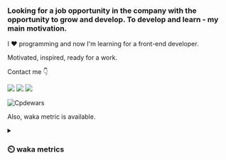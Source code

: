 ### Looking for a job opportunity in the company with the opportunity to grow and develop. To develop and learn - my main motivation.

I :heart: programming and now I'm learning for a front-end developer.

Motivated, inspired, ready for a work.

Contact me :point_down:

<a href="https://vk.com/pppershin"><img src="https://img.shields.io/badge/VK--red?style=social&logo=vk"></a>
<a href="https://t.me/pppershin"><img src="https://img.shields.io/badge/telegram--red?style=social&logo=telegram"></a>
<a href="mailto:pershin.daniil.e@gmail.com"><img src="https://img.shields.io/badge/Gmail--red?style=social&logo=gmail"></a>
<!-- <a href=""><img src="https://img.shields.io/badge/blog--red?style=social"></a>
</p> -->

![Cpdewars](https://www.codewars.com/users/DANPER/badges/small)

Also, waka metric is available.

<details><summary><h3> ⏲️ waka metrics </h3></summary>
<p>

  <!--START_SECTION:waka-->
![Code Time](http://img.shields.io/badge/Code%20Time-15%20hrs%2037%20mins-blue)

![Profile Views](http://img.shields.io/badge/Profile%20Views-121-blue)

**🐱 My GitHub Data** 

> 🏆 231 Contributions in the Year 2022
 > 
> 📦 3.3 kB Used in GitHub's Storage 
 > 
> 🚫 Not Opted to Hire
 > 
> 📜 8 Public Repositories 
 > 
> 🔑 5 Private Repositories  
 > 
**I'm an Early 🐤** 

```text
🌞 Morning    11 commits     █░░░░░░░░░░░░░░░░░░░░░░░░   4.31% 
🌆 Daytime    121 commits    ███████████░░░░░░░░░░░░░░   47.45% 
🌃 Evening    80 commits     ███████░░░░░░░░░░░░░░░░░░   31.37% 
🌙 Night      43 commits     ████░░░░░░░░░░░░░░░░░░░░░   16.86%

```
📅 **I'm Most Productive on Sunday** 

```text
Monday       34 commits     ███░░░░░░░░░░░░░░░░░░░░░░   13.33% 
Tuesday      31 commits     ███░░░░░░░░░░░░░░░░░░░░░░   12.16% 
Wednesday    41 commits     ████░░░░░░░░░░░░░░░░░░░░░   16.08% 
Thursday     48 commits     ████░░░░░░░░░░░░░░░░░░░░░   18.82% 
Friday       34 commits     ███░░░░░░░░░░░░░░░░░░░░░░   13.33% 
Saturday     18 commits     █░░░░░░░░░░░░░░░░░░░░░░░░   7.06% 
Sunday       49 commits     ████░░░░░░░░░░░░░░░░░░░░░   19.22%

```


📊 **This Week I Spent My Time On** 

```text
⌚︎ Time Zone: Europe/Moscow

💬 Programming Languages: 
Lua                      2 hrs 48 mins       ██████████████░░░░░░░░░░░   56.42% 
JavaScript               41 mins             ███░░░░░░░░░░░░░░░░░░░░░░   13.8% 
Other                    32 mins             ██░░░░░░░░░░░░░░░░░░░░░░░   10.77% 
Text                     19 mins             █░░░░░░░░░░░░░░░░░░░░░░░░   6.43% 
netrw                    10 mins             ░░░░░░░░░░░░░░░░░░░░░░░░░   3.45%

🔥 Editors: 
Neovim                   4 hrs 38 mins       ███████████████████████░░   93.34% 
VS Code                  19 mins             █░░░░░░░░░░░░░░░░░░░░░░░░   6.66%

🐱‍💻 Projects: 
.dotfiles                2 hrs 58 mins       ███████████████░░░░░░░░░░   59.7% 
Unknown Project          52 mins             ████░░░░░░░░░░░░░░░░░░░░░   17.76% 
frontend-project-lvl2    38 mins             ███░░░░░░░░░░░░░░░░░░░░░░   12.79% 
js-practice              19 mins             █░░░░░░░░░░░░░░░░░░░░░░░░   6.66% 
PY4E                     5 mins              ░░░░░░░░░░░░░░░░░░░░░░░░░   1.88%

💻 Operating System: 
Linux                    4 hrs 58 mins       █████████████████████████   100.0%

```

**I Mostly Code in JavaScript** 

```text
JavaScript               4 repos             ███████████░░░░░░░░░░░░░░   44.44% 
HTML                     2 repos             █████░░░░░░░░░░░░░░░░░░░░   22.22% 
Lua                      1 repo              ██░░░░░░░░░░░░░░░░░░░░░░░   11.11% 
Racket                   1 repo              ██░░░░░░░░░░░░░░░░░░░░░░░   11.11% 
Python                   1 repo              ██░░░░░░░░░░░░░░░░░░░░░░░   11.11%

```


**Timeline**

![Chart not found](https://raw.githubusercontent.com/pppershin/pppershin/main/charts/bar_graph.png) 


 Last Updated on 28/08/2022 00:59:16 UTC
<!--END_SECTION:waka-->

</p>
</details>
